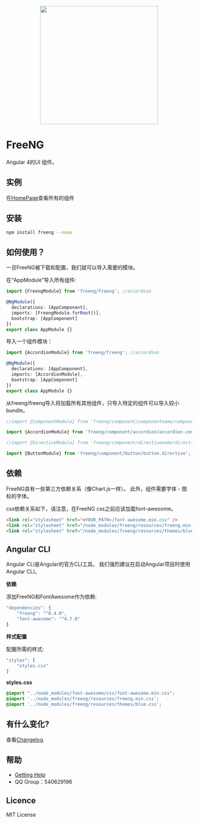 <p align="center">
  <a href="http://ghmagical.com/freeng">
    <img width="320" src="http://oumfrpm5j.bkt.clouddn.com/freeng_logo.png">
  </a>
</p>

# FreeNG

Angular 4的UI 组件。

## 实例

在[HomePage](https://freengs.github.io)查看所有的组件

## 安装

```bash
npm install freeng --save
```

## 如何使用？

一旦FreeNG被下载和配置，我们就可以导入需要的模块。

在“AppModule”导入所有组件:
```typescript
import {FreengModule} from 'freeng/freeng'; //accordion

@NgModule({
  declarations: [AppComponent],
  imports: [FreengModule.forRoot()],  
  bootstrap: [AppComponent]
})
export class AppModule {}
```

导入一个组件模块：
```typescript
import {AccordionModule} from 'freeng/freeng'; //accordion

@NgModule({
  declarations: [AppComponent],
  imports: [AccordionModule],  
  bootstrap: [AppComponent]
})
export class AppModule {}
```

从freeng/freeng导入将加载所有其他组件，只导入特定的组件可以导入较小bundle。
```js
//import {ComponentModule} from 'freeng/component/componentname/componentname.component';

import {AccordionModule} from 'freeng/component/accordion/accordion.component'; 

//import {DirectiveModule} from 'freeng/component/directivename/directivename.directive'; 

import {ButtonModule} from 'freeng/component/button/button.directive';
```

## 依赖

FreeNG具有一些第三方依赖关系（像Chart.js一样）。 此外，组件需要字体 - 图标的字体。

css依赖关系如下，请注意，在FreeNG css之前应该加载font-awesome。

```html
<link rel="stylesheet" href="<YOUR_PATH>/font-awesome.min.css" />
<link rel="stylesheet" href="/node_modules/freeng/resources/freeng.min.css" /> 
<link rel="stylesheet" href="/node_modules/freeng/resources/themes/blue.css" />
```

## Angular CLI

Angular CLI是Angular的官方CLI工具。 我们强烈建议在启动Angular项目时使用Angular CLI。

**依赖**

添加FreeNG和FontAwesome作为依赖:
```js
"dependencies": {
    "freeng": "^0.4.0",
    "font-awesome": "^4.7.0"
}
```

**样式配置**

配置所需的样式:
```js
"styles": [
    "styles.css"
]
```

**styles.css**

```css
@import "../node_modules/font-awesome/css/font-awesome.min.css";
@import '../node_modules/freeng/resources/freeng.min.css';
@import '../node_modules/freeng/resources/themes/blue.css';
```

## 有什么变化?

查看[Changelog](CHANGELOG.md).

## 帮助

- [Getting Help](http://ghmagical.com/article/page/id/ZwMHNDRWAFeR)
- QQ Group：540629196

## Licence

MIT License
